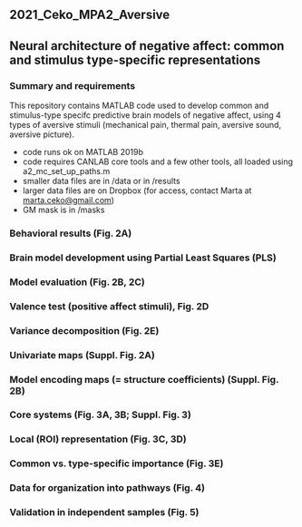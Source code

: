 ## 2021_Ceko_MPA2_Aversive
## Neural architecture of negative affect: common and stimulus type-specific representations

### Summary and requirements 

This repository contains MATLAB code used to develop common and stimulus-type specifc predictive brain models of negative affect, using 4 types of aversive stimuli (mechanical pain, thermal pain, aversive sound, aversive picture). 

- code runs ok on MATLAB 2019b
- code requires CANLAB core tools and a few other tools, all loaded using a2_mc_set_up_paths.m
- smaller data files are in /data or in /results
- larger data files are on Dropbox (for access, contact Marta at marta.ceko@gmail.com)
- GM mask is in /masks

### Behavioral results (Fig. 2A)

### Brain model development using Partial Least Squares (PLS) 

### Model evaluation (Fig. 2B, 2C) 

### Valence test (positive affect stimuli), Fig. 2D 

### Variance decomposition (Fig. 2E)

### Univariate maps (Suppl. Fig. 2A)

### Model encoding maps (= structure coefficients) (Suppl. Fig. 2B) 

### Core systems (Fig. 3A, 3B; Suppl. Fig. 3) 

### Local (ROI) representation (Fig. 3C, 3D)

### Common vs. type-specific importance (Fig. 3E)

### Data for organization into pathways (Fig. 4)

### Validation in independent samples (Fig. 5) 






